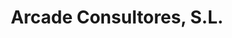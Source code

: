 ---
title: "Arcade Consultores, S.L."
url: /santiago-de-compostela/arcade-consultores-s-l/
shop: Computer
---